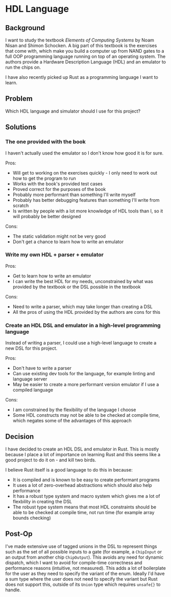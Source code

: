 # HDL Language

## Background

I want to study the textbook _Elements of Computing Systems_ by Noam Nisan and Shimon Schocken. A big part of this textbook is the exercises that come with, which make you build a computer up from NAND gates to a full OOP programming language running on top of an operating system. The authors provide a Hardware Description Language (HDL) and an emulator to run the chips on.

I have also recently picked up Rust as a programming language I want to learn.

## Problem

Which HDL language and simulator should I use for this project?

## Solutions

### The one provided with the book

I haven't actually used the emulator so I don't know how good it is for sure.

Pros:
* Will get to working on the exercises quickly - I only need to work out how to get the program to run
* Works with the book's provided test cases
* Proved correct for the purposes of the book
* Probably more performant than something I'll write myself
* Probably has better debugging features than something I'll write from scratch
* Is written by people with a lot more knowledge of HDL tools than I, so it will probably be better designed

Cons:
* The static validation might not be very good
* Don't get a chance to learn how to write an emulator

### Write my own HDL + parser + emulator

Pros:
* Get to learn how to write an emulator
* I can write the best HDL for my needs, unconstrained by what was provided by the textbook or the DSL possible in the textbook

Cons:
* Need to write a parser, which may take longer than creating a DSL
* All the pros of using the HDL provided by the authors are cons for this

### Create an HDL DSL and emulator in a high-level programming language

Instead of writing a parser, I could use a high-level language to create a new DSL for this project.

Pros:
* Don't have to write a parser
* Can use existing dev tools for the language, for example linting and language server
* May be easier to create a more performant version emulator if I use a compiled language

Cons:
* I am constrained by the flexibility of the language I choose
* Some HDL constructs may not be able to be checked at compile time, which negates some of the advantages of this approach

## Decision

I have decided to create an HDL DSL and emulator in Rust. This is mostly because I place a lot of importance on learning Rust and this seems like a good project to do it on - and kill two birds.

I believe Rust itself is a good language to do this in because:
* It is compiled and is known to be easy to create performant programs
* It uses a lot of zero-overhead abstractions which should also help performance
* It has a robust type system and macro system which gives me a lot of flexbility in creating the DSL
* The robust type system means that most HDL constraints should be able to be checked at compile time, not run time (for example array bounds checking)

## Post-Op

I've made extensive use of tagged unions in the DSL to represent things such as the set of all possible inputs to a gate (for example, a `ChipInput` or an output from another chip `ChipOutput`). This avoids any need for dynamic dispatch, which I want to avoid for compile-time correctness and performance reasons (intuitive, not measured). This adds a lot of boilerplate for the user as they need to specify the variant of the enum. Ideally I'd have a sum type where the user does not need to specify the variant but Rust does not support this, outside of its `Union` type which requires `unsafe{}` to handle. 